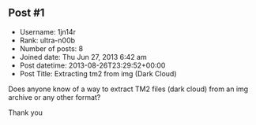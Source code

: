 ## Post #1
- Username: 1jn14r
- Rank: ultra-n00b
- Number of posts: 8
- Joined date: Thu Jun 27, 2013 6:42 am
- Post datetime: 2013-08-26T23:29:52+00:00
- Post Title: Extracting tm2 from img (Dark Cloud)

Does anyone know of a way to extract TM2 files (dark cloud) from an img archive or any other format? 

Thank you
